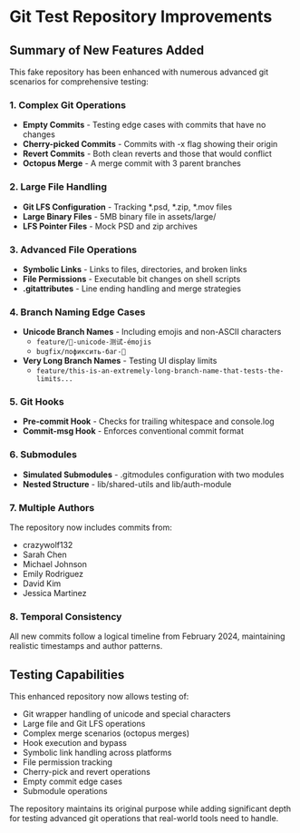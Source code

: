 # Git Test Repository Improvements

## Summary of New Features Added

This fake repository has been enhanced with numerous advanced git scenarios for comprehensive testing:

### 1. Complex Git Operations
- **Empty Commits** - Testing edge cases with commits that have no changes
- **Cherry-picked Commits** - Commits with -x flag showing their origin
- **Revert Commits** - Both clean reverts and those that would conflict
- **Octopus Merge** - A merge commit with 3 parent branches

### 2. Large File Handling
- **Git LFS Configuration** - Tracking *.psd, *.zip, *.mov files
- **Large Binary Files** - 5MB binary file in assets/large/
- **LFS Pointer Files** - Mock PSD and zip archives

### 3. Advanced File Operations
- **Symbolic Links** - Links to files, directories, and broken links
- **File Permissions** - Executable bit changes on shell scripts
- **.gitattributes** - Line ending handling and merge strategies

### 4. Branch Naming Edge Cases
- **Unicode Branch Names** - Including emojis and non-ASCII characters
  - `feature/🚀-unicode-测试-émojis`
  - `bugfix/пофиксить-баг-🐛`
- **Very Long Branch Names** - Testing UI display limits
  - `feature/this-is-an-extremely-long-branch-name-that-tests-the-limits...`

### 5. Git Hooks
- **Pre-commit Hook** - Checks for trailing whitespace and console.log
- **Commit-msg Hook** - Enforces conventional commit format

### 6. Submodules
- **Simulated Submodules** - .gitmodules configuration with two modules
- **Nested Structure** - lib/shared-utils and lib/auth-module

### 7. Multiple Authors
The repository now includes commits from:
- crazywolf132
- Sarah Chen
- Michael Johnson
- Emily Rodriguez
- David Kim
- Jessica Martinez

### 8. Temporal Consistency
All new commits follow a logical timeline from February 2024, maintaining realistic timestamps and author patterns.

## Testing Capabilities

This enhanced repository now allows testing of:
- Git wrapper handling of unicode and special characters
- Large file and Git LFS operations
- Complex merge scenarios (octopus merges)
- Hook execution and bypass
- Symbolic link handling across platforms
- File permission tracking
- Cherry-pick and revert operations
- Empty commit edge cases
- Submodule operations

The repository maintains its original purpose while adding significant depth for testing advanced git operations that real-world tools need to handle.